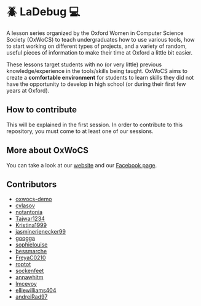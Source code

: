# :beetle: LaDebug :computer:
A lesson series organized by the Oxford Women in Computer Science Society (OxWoCS) to teach undergraduates how to use various tools, how to start working on different types of projects, and a variety of random, useful pieces of information to make their time at Oxford a little bit easier.

These lessons target students with no (or very little) previous knowledge/experience in the tools/skills being taught. OxWoCS aims to create a **comfortable environment** for students to learn skills they did not have the opportunity to develop in high school (or during their first few years at Oxford).

## How to contribute
This will be explained in the first session. In order to contribute to this repository, you must come to at least one of our sessions.

## More about OxWoCS
You can take a look at our [website](www.cs.ox.ac.uk/societies/women) and our [Facebook page](www.facebook.com/OxWoCS).

## Contributors
 - [oxwocs-demo](https://github.com/oxwocs-demo)
 - [cvlasov](https://github.com/cvlasov)
 - [notantonia](https://github.com/notantonia)
 - [Tajwar1234](https://github.com/Tajwar1234)
 - [Kristina1999](https://github.com/Kristina1999)
 - [jasminerienecker99](https://github.com/jasminerienecker99)
 - [googga](https://github.com/Googga)
 - [sophielouise](https://github.com/sophielouise)
 - [bessmarche](https://github.com/bessmarche)
 - [FreyaC0210](https://github.com/FreyaC0210)
 - [roptot](https://github.com/roptot)
 - [sockenfeet](https://github.com/sockenfeet)
 - [annawhitm](https://github.com/annawhitm)
 - [lmcevoy](https://github.com/lmcevoy)
 - [elliewilliams404](https://github.com/elliewilliams404)
 - [andreiRad97](https://githube.com/andreiRad97)
